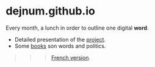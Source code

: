 # dejnum.github.io

Every month, a lunch in order to outline one digital **word**.

* Detailed presentation of the [project](PROJETen.md).
* Some [books](BOOKSen.md) son words and politics.

>>> [French version](../README.md).